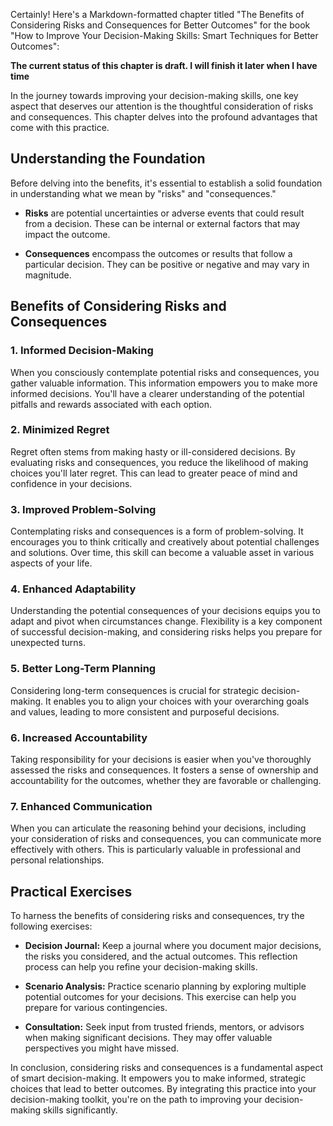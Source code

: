Certainly! Here's a Markdown-formatted chapter titled "The Benefits of Considering Risks and Consequences for Better Outcomes" for the book "How to Improve Your Decision-Making Skills: Smart Techniques for Better Outcomes":

**The current status of this chapter is draft. I will finish it later when I have time**

In the journey towards improving your decision-making skills, one key aspect that deserves our attention is the thoughtful consideration of risks and consequences. This chapter delves into the profound advantages that come with this practice.

Understanding the Foundation
----------------------------

Before delving into the benefits, it's essential to establish a solid foundation in understanding what we mean by "risks" and "consequences."

* **Risks** are potential uncertainties or adverse events that could result from a decision. These can be internal or external factors that may impact the outcome.

* **Consequences** encompass the outcomes or results that follow a particular decision. They can be positive or negative and may vary in magnitude.

Benefits of Considering Risks and Consequences
----------------------------------------------

### 1. Informed Decision-Making

When you consciously contemplate potential risks and consequences, you gather valuable information. This information empowers you to make more informed decisions. You'll have a clearer understanding of the potential pitfalls and rewards associated with each option.

### 2. Minimized Regret

Regret often stems from making hasty or ill-considered decisions. By evaluating risks and consequences, you reduce the likelihood of making choices you'll later regret. This can lead to greater peace of mind and confidence in your decisions.

### 3. Improved Problem-Solving

Contemplating risks and consequences is a form of problem-solving. It encourages you to think critically and creatively about potential challenges and solutions. Over time, this skill can become a valuable asset in various aspects of your life.

### 4. Enhanced Adaptability

Understanding the potential consequences of your decisions equips you to adapt and pivot when circumstances change. Flexibility is a key component of successful decision-making, and considering risks helps you prepare for unexpected turns.

### 5. Better Long-Term Planning

Considering long-term consequences is crucial for strategic decision-making. It enables you to align your choices with your overarching goals and values, leading to more consistent and purposeful decisions.

### 6. Increased Accountability

Taking responsibility for your decisions is easier when you've thoroughly assessed the risks and consequences. It fosters a sense of ownership and accountability for the outcomes, whether they are favorable or challenging.

### 7. Enhanced Communication

When you can articulate the reasoning behind your decisions, including your consideration of risks and consequences, you can communicate more effectively with others. This is particularly valuable in professional and personal relationships.

Practical Exercises
-------------------

To harness the benefits of considering risks and consequences, try the following exercises:

* **Decision Journal:** Keep a journal where you document major decisions, the risks you considered, and the actual outcomes. This reflection process can help you refine your decision-making skills.

* **Scenario Analysis:** Practice scenario planning by exploring multiple potential outcomes for your decisions. This exercise can help you prepare for various contingencies.

* **Consultation:** Seek input from trusted friends, mentors, or advisors when making significant decisions. They may offer valuable perspectives you might have missed.

In conclusion, considering risks and consequences is a fundamental aspect of smart decision-making. It empowers you to make informed, strategic choices that lead to better outcomes. By integrating this practice into your decision-making toolkit, you're on the path to improving your decision-making skills significantly.

